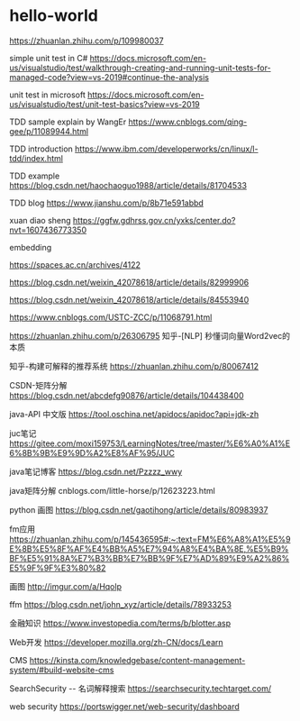 # hello-world

https://zhuanlan.zhihu.com/p/109980037


simple unit test in C#
https://docs.microsoft.com/en-us/visualstudio/test/walkthrough-creating-and-running-unit-tests-for-managed-code?view=vs-2019#continue-the-analysis

unit test in microsoft
https://docs.microsoft.com/en-us/visualstudio/test/unit-test-basics?view=vs-2019


TDD sample explain by WangEr
https://www.cnblogs.com/qing-gee/p/11089944.html

TDD introduction
https://www.ibm.com/developerworks/cn/linux/l-tdd/index.html

TDD example
https://blog.csdn.net/haochaoguo1988/article/details/81704533

TDD blog
https://www.jianshu.com/p/8b71e591abbd

xuan diao sheng
https://ggfw.gdhrss.gov.cn/yxks/center.do?nvt=1607436773350


embedding

https://spaces.ac.cn/archives/4122

https://blog.csdn.net/weixin_42078618/article/details/82999906

https://blog.csdn.net/weixin_42078618/article/details/84553940

https://www.cnblogs.com/USTC-ZCC/p/11068791.html

https://zhuanlan.zhihu.com/p/26306795 知乎-[NLP] 秒懂词向量Word2vec的本质

知乎-构建可解释的推荐系统
https://zhuanlan.zhihu.com/p/80067412

CSDN-矩阵分解
https://blog.csdn.net/abcdefg90876/article/details/104438400

java-API 中文版
https://tool.oschina.net/apidocs/apidoc?api=jdk-zh


juc笔记
https://gitee.com/moxi159753/LearningNotes/tree/master/%E6%A0%A1%E6%8B%9B%E9%9D%A2%E8%AF%95/JUC

java笔记博客
https://blog.csdn.net/Pzzzz_wwy

java矩阵分解
cnblogs.com/little-horse/p/12623223.html

python 画图
https://blog.csdn.net/gaotihong/article/details/80983937

fm应用
https://zhuanlan.zhihu.com/p/145436595#:~:text=FM%E6%A8%A1%E5%9E%8B%E5%8F%AF%E4%BB%A5%E7%94%A8%E4%BA%8E,%E5%B9%BF%E5%91%8A%E7%B3%BB%E7%BB%9F%E7%AD%89%E9%A2%86%E5%9F%9F%E3%80%82

画图
http://imgur.com/a/Hqolp

ffm
https://blog.csdn.net/john_xyz/article/details/78933253

金融知识
https://www.investopedia.com/terms/b/blotter.asp

Web开发
https://developer.mozilla.org/zh-CN/docs/Learn

CMS
https://kinsta.com/knowledgebase/content-management-system/#build-website-cms

SearchSecurity -- 名词解释搜索
https://searchsecurity.techtarget.com/

web security
https://portswigger.net/web-security/dashboard
